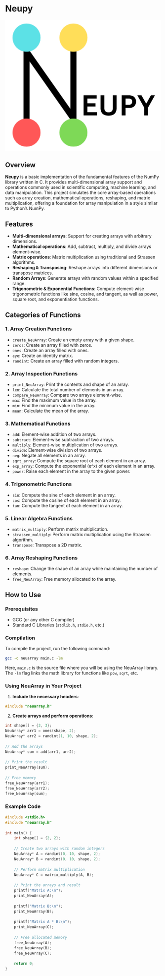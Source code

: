 # Neupy

![neupy](logo.png)

## Overview

**Neupy** is a basic implementation of the fundamental features of the NumPy library written in C. It provides multi-dimensional array support and operations commonly used in scientific computing, machine learning, and data manipulation. This project simulates the core array-based operations such as array creation, mathematical operations, reshaping, and matrix multiplication, offering a foundation for array manipulation in a style similar to Python’s NumPy.

## Features

- **Multi-dimensional arrays**: Support for creating arrays with arbitrary dimensions.
- **Mathematical operations**: Add, subtract, multiply, and divide arrays element-wise.
- **Matrix operations**: Matrix multiplication using traditional and Strassen algorithms.
- **Reshaping & Transposing**: Reshape arrays into different dimensions or transpose matrices.
- **Random Arrays**: Generate arrays with random values within a specified range.
- **Trigonometric & Exponential Functions**: Compute element-wise trigonometric functions like sine, cosine, and tangent, as well as power, square root, and exponentiation functions.

## Categories of Functions

### 1. **Array Creation Functions**
   - `create_NeuArray`: Create an empty array with a given shape.
   - `zeros`: Create an array filled with zeros.
   - `ones`: Create an array filled with ones.
   - `eye`: Create an identity matrix.
   - `randint`: Create an array filled with random integers.

### 2. **Array Inspection Functions**
   - `print_NeuArray`: Print the contents and shape of an array.
   - `len`: Calculate the total number of elements in an array.
   - `compare_NeuArray`: Compare two arrays element-wise.
   - `max`: Find the maximum value in the array.
   - `min`: Find the minimum value in the array.
   - `mean`: Calculate the mean of the array.

### 3. **Mathematical Functions**
   - `add`: Element-wise addition of two arrays.
   - `subtract`: Element-wise subtraction of two arrays.
   - `multiply`: Element-wise multiplication of two arrays.
   - `divide`: Element-wise division of two arrays.
   - `neg`: Negate all elements in an array.
   - `sqrt_array`: Compute the square root of each element in an array.
   - `exp_array`: Compute the exponential (e^x) of each element in an array.
   - `power`: Raise each element in the array to the given power.

### 4. **Trigonometric Functions**
   - `sin`: Compute the sine of each element in an array.
   - `cos`: Compute the cosine of each element in an array.
   - `tan`: Compute the tangent of each element in an array.

### 5. **Linear Algebra Functions**
   - `matrix_multiply`: Perform matrix multiplication.
   - `strassen_multiply`: Perform matrix multiplication using the Strassen algorithm.
   - `transpose`: Transpose a 2D matrix.

### 6. **Array Reshaping Functions**
   - `reshape`: Change the shape of an array while maintaining the number of elements.
   - `free_NeuArray`: Free memory allocated to the array.

## How to Use

### Prerequisites

- GCC (or any other C compiler)
- Standard C Libraries (`stdlib.h`, `stdio.h`, etc.)

### Compilation

To compile the project, run the following command:

```bash
gcc -o neuarray main.c -lm
```

Here, `main.c` is the source file where you will be using the NeuArray library. The `-lm` flag links the math library for functions like `pow`, `sqrt`, etc.

### Using NeuArray in Your Project

1. **Include the necessary headers**:

```c
#include "neuarray.h"
```

2. **Create arrays and perform operations**:

```c
int shape[] = {3, 3};
NeuArray* arr1 = ones(shape, 2);
NeuArray* arr2 = randint(1, 10, shape, 2);

// Add the arrays
NeuArray* sum = add(arr1, arr2);

// Print the result
print_NeuArray(sum);

// Free memory
free_NeuArray(arr1);
free_NeuArray(arr2);
free_NeuArray(sum);
```

### Example Code

```c
#include <stdio.h>
#include "neuarray.h"

int main() {
    int shape[] = {2, 2};

    // Create two arrays with random integers
    NeuArray* A = randint(0, 10, shape, 2);
    NeuArray* B = randint(0, 10, shape, 2);

    // Perform matrix multiplication
    NeuArray* C = matrix_multiply(A, B);

    // Print the arrays and result
    printf("Matrix A:\n");
    print_NeuArray(A);

    printf("Matrix B:\n");
    print_NeuArray(B);

    printf("Matrix A * B:\n");
    print_NeuArray(C);

    // Free allocated memory
    free_NeuArray(A);
    free_NeuArray(B);
    free_NeuArray(C);

    return 0;
}
```



